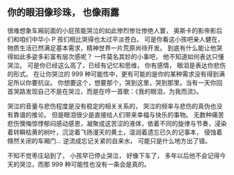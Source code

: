 你的眼泪像珍珠， 也像雨露
----

很难想象车厢前面的小屁孩能哭泣的如此惨烈惨壮惨绝人寰， 奥斯卡的影帝影后们和咱们中华小 P 孩们相比哭得也太过平淡苍白。  可是你看这小孩吧亲人健在，物质生活已然满足基本需求，精神世界一片荒原尚待开发。 到底有什么能让他哭得如此多姿多彩富有层次感呢？ 一件莫名其妙的小事吧， 他不知道如何表达只懂哭泣。 可是你已经这么高了，已经有记忆和思维， 你有感情， 眼泪是表达你悲伤的形式。 在让你哭泣的 999 种可能性中，更有可能的是你的某种需求没有得到满足所以你要抗议。 你想要这个，想要那个，哭到这里，哭到那里。当有一天你回首哭路发现自己不是在哭泣，而是在哼一首歌：《我的眼泪，为我而流》。

哭泣的音量与悲伤程度是没有稳定的相关关系的， 哭泣的频率与悲伤的真伪也没有靠谱的推论。 但是眼泪很少是直接给人们带来幸福与快乐的事物。 无数种痛苦悲伤懊悔惊悸郁闷感动感恩，凝聚成这苦涩的液体，依着不同的旋律与节奏，浸染着转瞬枯黄的树叶，沉淀着飞扬漫天的黄土，湿润着遗忘已久的记事本， 侵蚀着倏然关闭的车厢门… 逆流成忘记关紧的自来水， 可能只是什么地方出了错。

不知不觉枣庄站到了， 小孩早已停止哭泣， 好像下车了， 多年以后他不会记得今天的哭泣，而那 999 种可能性也没有一条会是真的。